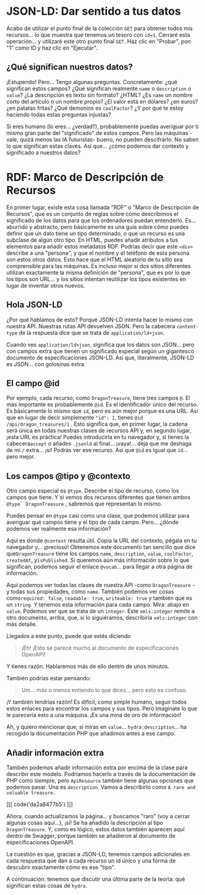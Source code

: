 # JSON-LD: Dar sentido a tus datos

Acabo de utilizar el punto final de la colección `GET` para obtener todos mis recursos... lo que muestra que tenemos un tesoro con `id=1`. Cerraré esta operación... y utilizaré este otro punto final `GET`. Haz clic en "Probar", pon "1" como ID y haz clic en "Ejecutar".

## ¿Qué significan nuestros datos?

¡Estupendo! Pero... Tengo algunas preguntas. Concretamente: ¿qué significan estos campos? ¿Qué significan realmente `name` o `description` o `value`? ¿La descripción es texto sin formato? ¿HTML? ¿Es `name` un nombre corto del artículo o un nombre propio? ¿El valor está en dólares? ¿en euros? ¿en patatas fritas? ¿Qué demonios es `coolFactor`? ¿Y por qué te estoy haciendo todas estas preguntas injustas?

Si eres humano (lo eres... ¿verdad?), probablemente puedas averiguar por ti mismo gran parte del "significado" de estos campos. Pero las máquinas -vale, quizá menos las IA futuristas- bueno, no pueden descifrarlo. No saben lo que significan estas claves. Así que... ¿cómo podemos dar contexto y significado a nuestros datos?
# RDF: Marco de Descripción de Recursos

En primer lugar, existe esta cosa llamada "RDF" o "Marco de Descripción de Recursos", que es un conjunto de reglas sobre cómo describimos el significado de los datos para que los ordenadores puedan entenderlo. Es... aburrido y abstracto, pero básicamente es una guía sobre cómo puedes definir que un dato tiene un tipo determinado, o que un recurso es una subclase de algún otro tipo. En HTML, puedes añadir atributos a tus elementos para añadir estos metadatos RDF. Podrías decir que este `<div>` describe a una "persona", y que el nombre y el teléfono de esta persona son estos otros datos. Esto hace que el HTML aleatorio de tu sitio sea comprensible para las máquinas. Es incluso mejor si dos sitios diferentes utilizan exactamente la misma definición de "persona", que es por lo que los tipos son URL... y los sitios intentan reutilizar los tipos existentes en lugar de inventar otros nuevos.

## Hola JSON-LD

¿Por qué hablamos de esto? Porque JSON-LD intenta hacer lo mismo con nuestra API. Nuestras rutas API devuelven JSON. Pero la cabecera `content-type` de la respuesta dice que se trata de `application/ld+json`.

Cuando ves `application/ld+json`, significa que los datos son JSON... pero con campos extra que tienen un significado especial según un gigantesco documento de especificaciones JSON-LD. Así que, literalmente, JSON-LD es JSON... con golosinas extra.

## El campo @id

Por ejemplo, cada recurso, como `DragonTreasure`, tiene tres campos `@`. El más importante es probablemente `@id`. Es el identificador único del recurso. Es básicamente lo mismo que `id`, pero es aún mejor porque es una URL. Así que en lugar de decir simplemente `"id": 1`, tienes `@id` `/api/dragon_treasures/1` . Esto significa que, en primer lugar, la cadena será única en todas nuestras clases de recursos API y, en segundo lugar, ¡esta URL es práctica! Puedes introducirla en tu navegador y, si tienes la cabecera`accept` o añades `.jsonld` al final... ¡vaya!... deja que me deshaga de mi `/` extra... ¡sí! Podrás ver ese recurso. Así que `@id` es igual que `id`... pero mejor.

## Los campos @tipo y @contexto

Otro campo especial es `@type`. Describe el tipo de recurso, como los campos que tiene. Y si vemos dos recursos diferentes que tienen ambos `@type``DragonTreasure` , sabremos que representan lo mismo.

Puedes pensar en `@type` casi como una clase, que podemos utilizar para averiguar qué campos tiene y el tipo de cada campo. Pero... ¿dónde podemos ver realmente esa información?

Aquí es donde `@context` resulta útil. Copia la URL del contexto, pégala en tu navegador y... ¡precioso! Obtenemos este documento tan sencillo que dice que`DragonTreasure` tiene los campos `name`, `description`, `value`, `coolFactor`, `createdAt`, y`isPublished`. Si queremos aún más información sobre lo que significan, podemos seguir el enlace `@vocab`... para llegar a otra página de información.

Aquí podemos ver todas las clases de nuestra API -como `DragonTreasure` - y todas sus propiedades, como `name`. También podemos ver cosas como`required: false`, `readable: true`, `writeable: true` y también que es un `string`. Y tenemos esta información para cada campo. Mira: abajo en `value`. Podemos ver que se trata de un `integer`. Este `xmls:integer` remite a otro documento, arriba, que, si lo siguiéramos, describiría `xmls:integer` con más detalle.

Llegados a este punto, puede que estés diciendo

> ¡Eh! ¡Esto se parece mucho al documento de especificaciones OpenAPI!

Y tienes razón. Hablaremos más de ello dentro de unos minutos.

También podrías estar pensando:

> Um... más o menos entiendo lo que dices... pero esto es confuso.

¡Y también tendrías razón! Es difícil, como simple humano, seguir todos estos enlaces para encontrar los campos y sus tipos. Pero imagínate lo que le parecería esto a una máquina. ¡Es una mina de oro de información!

Ah, y quiero mencionar que, si miras en `value`... `hydra:description`... ha recogido la documentación PHP que añadimos antes a ese campo.

## Añadir información extra

También podemos añadir información extra por encima de la clase para describir este modelo. Podríamos hacerlo a través de la documentación de PHP como siempre, pero `ApiResource` también tiene algunas opciones que podemos pasar. Una es `description`. Vamos a describirlo como `A rare and valuable treasure.`

[[[ code('da2a8477b5') ]]]

Ahora, cuando actualizamos la página... y buscamos "raro" (voy a cerrar algunas cosas aquí...), ¡sí! Se ha añadido la descripción al tipo `DragonTreasure`. Y, como es lógico, estos datos también aparecen aquí dentro de Swagger, porque también se añadieron al documento de especificaciones OpenAPI.

La cuestión es que, gracias a JSON-LD, tenemos campos adicionales en cada respuesta que dan a cada recurso un id único y una forma de descubrir exactamente cómo es ese "tipo".

A continuación: tenemos que discutir una última parte de la teoría: qué significan estas cosas de `hydra`.
